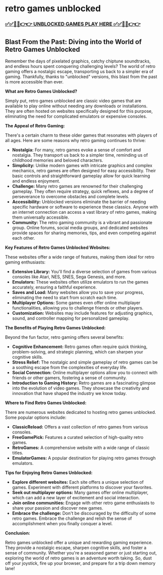 # retro games unblocked

### [✅✅🔴🔴👉👉 UNBLOCKED GAMES PLAY HERE ✅✅🔴🔴👉👉](https://topstoryindia.com)

##  Blast From the Past: Diving into the World of Retro Games Unblocked

Remember the days of pixelated graphics, catchy chiptune soundtracks, and endless hours spent conquering challenging levels? The world of retro gaming offers a nostalgic escape, transporting us back to a simpler era of gaming. Thankfully, thanks to "unblocked" versions, this blast from the past is more accessible than ever.

**What are Retro Games Unblocked?**

Simply put, retro games unblocked are classic video games that are available to play online without needing any downloads or installations. They are often hosted on websites specifically designed for this purpose, eliminating the need for complicated emulators or expensive consoles.  

**The Appeal of Retro Gaming:**

There's a certain charm to these older games that resonates with players of all ages. Here are some reasons why retro gaming continues to thrive:

* **Nostalgia:** For many, retro games evoke a sense of comfort and nostalgia. They transport us back to a simpler time, reminding us of childhood memories and beloved characters.
* **Simplicity:** Unlike modern games with intricate graphics and complex mechanics, retro games are often designed for easy accessibility. Their basic controls and straightforward gameplay allow for quick learning and endless enjoyment.
* **Challenge:** Many retro games are renowned for their challenging gameplay. They often require strategy, quick reflexes, and a degree of perseverance to overcome obstacles and complete levels.
* **Accessibility:**  Unblocked versions eliminate the barrier of needing specific hardware or software to experience these classics. Anyone with an internet connection can access a vast library of retro games, making them universally accessible.
* **Community:** The retro gaming community is a vibrant and passionate group. Online forums, social media groups, and dedicated websites provide spaces for sharing memories, tips, and even competing against each other.

**Key Features of Retro Games Unblocked Websites:**

These websites offer a wide range of features, making them ideal for retro gaming enthusiasts:

* **Extensive Library:** You'll find a diverse selection of games from various consoles like Atari, NES, SNES, Sega Genesis, and more. 
* **Emulators:** These websites often utilize emulators to run the games accurately, ensuring a faithful experience. 
* **Saves and Load:** Many websites allow you to save your progress, eliminating the need to start from scratch each time. 
* **Multiplayer Options:** Some games even offer online multiplayer functionalities, allowing you to challenge friends or other players.
* **Customization:**  Websites may include features for adjusting graphics, sound, and controller mapping for personalized gameplay.

**The Benefits of Playing Retro Games Unblocked:**

Beyond the fun factor, retro gaming offers several benefits:

* **Cognitive Enhancement:** Retro games often require quick thinking, problem-solving, and strategic planning, which can sharpen your cognitive skills.
* **Stress Relief:** The nostalgic and simple gameplay of retro games can be a soothing escape from the complexities of everyday life.
* **Social Connection:** Online multiplayer options allow you to connect with friends or other gamers, fostering a sense of community.
* **Introduction to Gaming History:** Retro games are a fascinating glimpse into the evolution of video games. They showcase the creativity and innovation that have shaped the industry we know today.

**Where to Find Retro Games Unblocked:**

There are numerous websites dedicated to hosting retro games unblocked. Some popular options include:

* **ClassicReload:** Offers a vast collection of retro games from various consoles.
* **FreeGamePick:** Features a curated selection of high-quality retro games.
* **RetroGames:** A comprehensive website with a wide range of classic titles.
* **EmulatorGames:** A popular destination for playing retro games through emulators.

**Tips for Enjoying Retro Games Unblocked:**

* **Explore different websites:** Each site offers a unique selection of games. Experiment with different platforms to discover your favorites.
* **Seek out multiplayer options:** Many games offer online multiplayer, which can add a new layer of excitement and social interaction.
* **Join online communities:** Engage with other retro game enthusiasts to share your passion and discover new games.
* **Embrace the challenge:** Don't be discouraged by the difficulty of some retro games. Embrace the challenge and relish the sense of accomplishment when you finally conquer a level.

**Conclusion:**

Retro games unblocked offer a unique and rewarding gaming experience. They provide a nostalgic escape, sharpen cognitive skills, and foster a sense of community. Whether you're a seasoned gamer or just starting out, exploring the world of retro games is an adventure worth taking. So, dust off your joystick, fire up your browser, and prepare for a trip down memory lane! 

